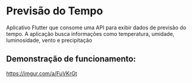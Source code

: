 # **Previsão do Tempo**

Aplicativo Flutter que consome uma API para exibir dados de previsão do tempo. A aplicação busca informações como temperatura, umidade, luminosidade, vento e precipitação

## Demonstração de funcionamento:
https://imgur.com/a/FuVKrGt
